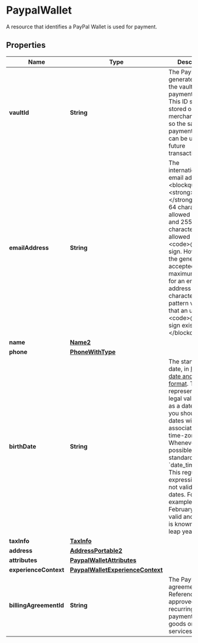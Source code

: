 

# PaypalWallet

A resource that identifies a PayPal Wallet is used for payment.

## Properties

| Name | Type | Description | Notes |
|------------ | ------------- | ------------- | -------------|
|**vaultId** | **String** | The PayPal-generated ID for the vaulted payment source. This ID should be stored on the merchant&#39;s server so the saved payment source can be used for future transactions. |  [optional] |
|**emailAddress** | **String** | The internationalized email address.&lt;blockquote&gt;&lt;strong&gt;Note:&lt;/strong&gt; Up to 64 characters are allowed before and 255 characters are allowed after the &lt;code&gt;@&lt;/code&gt; sign. However, the generally accepted maximum length for an email address is 254 characters. The pattern verifies that an unquoted &lt;code&gt;@&lt;/code&gt; sign exists.&lt;/blockquote&gt; |  [optional] |
|**name** | [**Name2**](Name2.md) |  |  [optional] |
|**phone** | [**PhoneWithType**](PhoneWithType.md) |  |  [optional] |
|**birthDate** | **String** | The stand-alone date, in [Internet date and time format](https://tools.ietf.org/html/rfc3339#section-5.6). To represent special legal values, such as a date of birth, you should use dates with no associated time or time-zone data. Whenever possible, use the standard &#x60;date_time&#x60; type. This regular expression does not validate all dates. For example, February 31 is valid and nothing is known about leap years. |  [optional] |
|**taxInfo** | [**TaxInfo**](TaxInfo.md) |  |  [optional] |
|**address** | [**AddressPortable2**](AddressPortable2.md) |  |  [optional] |
|**attributes** | [**PaypalWalletAttributes**](PaypalWalletAttributes.md) |  |  [optional] |
|**experienceContext** | [**PaypalWalletExperienceContext**](PaypalWalletExperienceContext.md) |  |  [optional] |
|**billingAgreementId** | **String** | The PayPal billing agreement ID. References an approved recurring payment for goods or services. |  [optional] |



